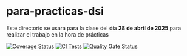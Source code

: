 # para-practicas-dsi
Este directorio se usara para la clase del día **28 de abril de 2025**  para realizar el trabajo en la hora de prácticas

[![Coverage Status](https://coveralls.io/repos/github/AmartinLin/para-practicas-dsi/badge.svg?branch=main)](https://coveralls.io/github/AmartinLin/para-practicas-dsi?branch=main)
[![CI Tests](https://github.com/AmartinLin/para-practicas-dsi/actions/workflows/ci.yml/badge.svg)](https://github.com/AmartinLin/para-practicas-dsi/actions/workflows/ci.yml)
[![Quality Gate Status](https://sonarcloud.io/api/project_badges/measure?project=AmartinLin_para-practicas-dsi&metric=alert_status)](https://sonarcloud.io/summary/new_code?id=AmartinLin_para-practicas-dsi)